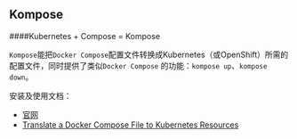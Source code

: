## Kompose

####Kubernetes + Compose = Kompose

`Kompose`能把`Docker Compose`配置文件转换成Kubernetes（或OpenShift）所需的配置文件，同时提供了类似`Docker Compose`
的功能：`kompose up`、`kompose down`。

安装及使用文档：

* [官网](http://kompose.io/)
* [Translate a Docker Compose File to Kubernetes Resources](https://kubernetes.io/docs/tools/kompose/user-guide/)

